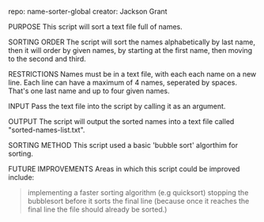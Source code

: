 repo: name-sorter-global
creator: Jackson Grant 

PURPOSE
This script will sort a text file full of names.

SORTING ORDER
The script will sort the names alphabetically by last name, then it will order by given names, by starting at the first name, then moving to the second and third. 

RESTRICTIONS
Names must be in a text file, with each each name on a new line. Each line can have a maximum of 4 names, seperated by spaces. That's one last name and up to four given names. 

INPUT
Pass the text file into the script by calling it as an argument. 

OUTPUT
The script will output the sorted names into a text file called "sorted-names-list.txt".

SORTING METHOD
This script used a basic 'bubble sort' algorthim for sorting.

FUTURE IMPROVEMENTS 
Areas in which this script could be improved include: 
> implementing a faster sorting algorithm (e.g quicksort)
> stopping the bubblesort before it sorts the final line (because once it reaches the final line the file should already be sorted.)